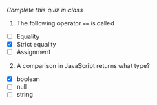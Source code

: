 *Complete this quiz in class*

1. The following operator `==` is called

- [ ] Equality
- [x] Strict equality
- [ ] Assignment

2. A comparison in JavaScript returns what type?

- [x] boolean
- [ ] null
- [ ] string
